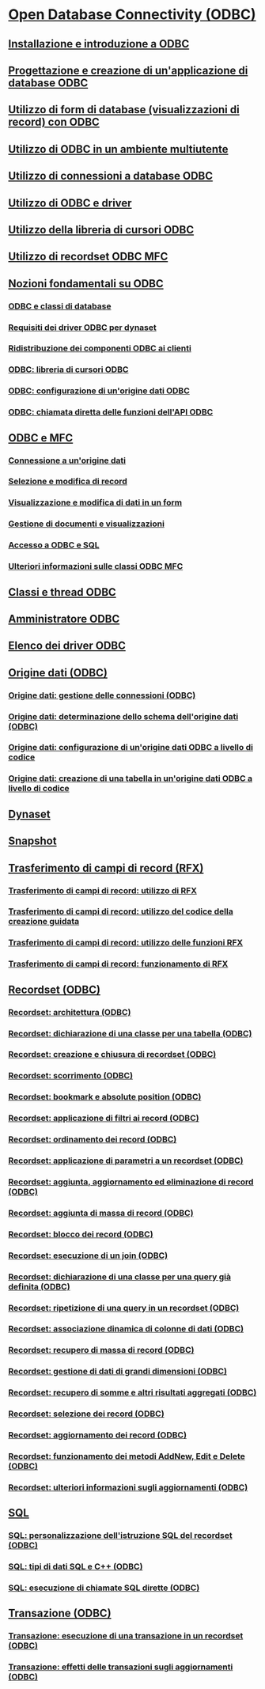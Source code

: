 # [Open Database Connectivity (ODBC)](open-database-connectivity-odbc.md)
## [Installazione e introduzione a ODBC](installing-and-getting-started-with-odbc.md)
## [Progettazione e creazione di un'applicazione di database ODBC](design-and-create-an-odbc-database-application.md)
## [Utilizzo di form di database (visualizzazioni di record) con ODBC](use-database-forms-record-views-with-odbc.md)
## [Utilizzo di ODBC in un ambiente multiutente](use-odbc-to-work-with-other-users.md)
## [Utilizzo di connessioni a database ODBC](work-with-odbc-database-connections.md)
## [Utilizzo di ODBC e driver](work-with-odbc-and-drivers.md)
## [Utilizzo della libreria di cursori ODBC](use-the-odbc-cursor-library.md)
## [Utilizzo di recordset ODBC MFC](use-mfc-odbc-recordsets.md)
## [Nozioni fondamentali su ODBC](odbc-basics.md)
### [ODBC e classi di database](odbc-and-the-database-classes.md)
### [Requisiti dei driver ODBC per dynaset](odbc-driver-requirements-for-dynasets.md)
### [Ridistribuzione dei componenti ODBC ai clienti](redistributing-odbc-components-to-your-customers.md)
### [ODBC: libreria di cursori ODBC](odbc-the-odbc-cursor-library.md)
### [ODBC: configurazione di un'origine dati ODBC](odbc-configuring-an-odbc-data-source.md)
### [ODBC: chiamata diretta delle funzioni dell'API ODBC](odbc-calling-odbc-api-functions-directly.md)
## [ODBC e MFC](odbc-and-mfc.md)
### [Connessione a un'origine dati](connecting-to-a-data-source.md)
### [Selezione e modifica di record](selecting-and-manipulating-records.md)
### [Visualizzazione e modifica di dati in un form](displaying-and-manipulating-data-in-a-form.md)
### [Gestione di documenti e visualizzazioni](working-with-documents-and-views.md)
### [Accesso a ODBC e SQL](access-to-odbc-and-sql.md)
### [Ulteriori informazioni sulle classi ODBC MFC](further-reading-about-the-mfc-odbc-classes.md)
## [Classi e thread ODBC](odbc-classes-and-threads.md)
## [Amministratore ODBC](odbc-administrator.md)
## [Elenco dei driver ODBC](odbc-driver-list.md)
## [Origine dati (ODBC)](data-source-odbc.md)
### [Origine dati: gestione delle connessioni (ODBC)](data-source-managing-connections-odbc.md)
### [Origine dati: determinazione dello schema dell'origine dati (ODBC)](data-source-determining-the-schema-of-the-data-source-odbc.md)
### [Origine dati: configurazione di un'origine dati ODBC a livello di codice](data-source-programmatically-configuring-an-odbc-data-source.md)
### [Origine dati: creazione di una tabella in un'origine dati ODBC a livello di codice](data-source-programmatically-creating-a-table-in-an-odbc-data-source.md)
## [Dynaset](dynaset.md)
## [Snapshot](snapshot.md)
## [Trasferimento di campi di record (RFX)](record-field-exchange-rfx.md)
### [Trasferimento di campi di record: utilizzo di RFX](record-field-exchange-using-rfx.md)
### [Trasferimento di campi di record: utilizzo del codice della creazione guidata](record-field-exchange-working-with-the-wizard-code.md)
### [Trasferimento di campi di record: utilizzo delle funzioni RFX](record-field-exchange-using-the-rfx-functions.md)
### [Trasferimento di campi di record: funzionamento di RFX](record-field-exchange-how-rfx-works.md)
## [Recordset (ODBC)](recordset-odbc.md)
### [Recordset: architettura (ODBC)](recordset-architecture-odbc.md)
### [Recordset: dichiarazione di una classe per una tabella (ODBC)](recordset-declaring-a-class-for-a-table-odbc.md)
### [Recordset: creazione e chiusura di recordset (ODBC)](recordset-creating-and-closing-recordsets-odbc.md)
### [Recordset: scorrimento (ODBC)](recordset-scrolling-odbc.md)
### [Recordset: bookmark e absolute position (ODBC)](recordset-bookmarks-and-absolute-positions-odbc.md)
### [Recordset: applicazione di filtri ai record (ODBC)](recordset-filtering-records-odbc.md)
### [Recordset: ordinamento dei record (ODBC)](recordset-sorting-records-odbc.md)
### [Recordset: applicazione di parametri a un recordset (ODBC)](recordset-parameterizing-a-recordset-odbc.md)
### [Recordset: aggiunta, aggiornamento ed eliminazione di record (ODBC)](recordset-adding-updating-and-deleting-records-odbc.md)
### [Recordset: aggiunta di massa di record (ODBC)](recordset-adding-records-in-bulk-odbc.md)
### [Recordset: blocco dei record (ODBC)](recordset-locking-records-odbc.md)
### [Recordset: esecuzione di un join (ODBC)](recordset-performing-a-join-odbc.md)
### [Recordset: dichiarazione di una classe per una query già definita (ODBC)](recordset-declaring-a-class-for-a-predefined-query-odbc.md)
### [Recordset: ripetizione di una query in un recordset (ODBC)](recordset-requerying-a-recordset-odbc.md)
### [Recordset: associazione dinamica di colonne di dati (ODBC)](recordset-dynamically-binding-data-columns-odbc.md)
### [Recordset: recupero di massa di record (ODBC)](recordset-fetching-records-in-bulk-odbc.md)
### [Recordset: gestione di dati di grandi dimensioni (ODBC)](recordset-working-with-large-data-items-odbc.md)
### [Recordset: recupero di somme e altri risultati aggregati (ODBC)](recordset-obtaining-sums-and-other-aggregate-results-odbc.md)
### [Recordset: selezione dei record (ODBC)](recordset-how-recordsets-select-records-odbc.md)
### [Recordset: aggiornamento dei record (ODBC)](recordset-how-recordsets-update-records-odbc.md)
### [Recordset: funzionamento dei metodi AddNew, Edit e Delete (ODBC)](recordset-how-addnew-edit-and-delete-work-odbc.md)
### [Recordset: ulteriori informazioni sugli aggiornamenti (ODBC)](recordset-more-about-updates-odbc.md)
## [SQL](sql.md)
### [SQL: personalizzazione dell'istruzione SQL del recordset (ODBC)](sql-customizing-your-recordset’s-sql-statement-odbc.md)
### [SQL: tipi di dati SQL e C++ (ODBC)](sql-sql-and-cpp-data-types-odbc.md)
### [SQL: esecuzione di chiamate SQL dirette (ODBC)](sql-making-direct-sql-calls-odbc.md)
## [Transazione (ODBC)](transaction-odbc.md)
### [Transazione: esecuzione di una transazione in un recordset (ODBC)](transaction-performing-a-transaction-in-a-recordset-odbc.md)
### [Transazione: effetti delle transazioni sugli aggiornamenti (ODBC)](transaction-how-transactions-affect-updates-odbc.md)
